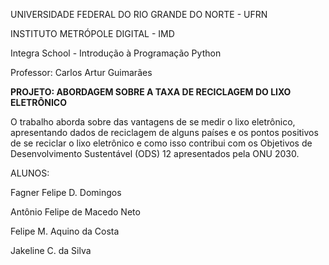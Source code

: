 UNIVERSIDADE FEDERAL DO RIO GRANDE DO NORTE - UFRN

INSTITUTO METRÓPOLE DIGITAL - IMD

Integra School - Introdução à Programação Python

Professor: Carlos Artur Guimarães

**PROJETO: ABORDAGEM SOBRE A TAXA DE RECICLAGEM DO LIXO ELETRÔNICO**

O trabalho aborda sobre das vantagens de se medir o lixo eletrônico, apresentando dados de reciclagem de alguns países e os pontos positivos de se reciclar o lixo eletrônico e como isso contribui com os Objetivos de Desenvolvimento Sustentável (ODS) 12 apresentados pela ONU 2030.

ALUNOS:

Fagner Felipe D. Domingos

Antônio Felipe de Macedo Neto

Felipe M. Aquino da Costa

Jakeline C. da Silva
